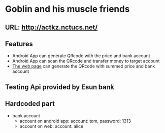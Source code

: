 # Goblin and his muscle friends

## URL: http://actkz.nctucs.net/

## Features
- Android App can generate QRcode with the price and bank account
- Android App can scan the QRcode and transfer money to target account
- [The web page](http://actkz.nctucs.net/) can generate the QRcode with summed price and bank account

## Testing Api provided by Esun bank

## Hardcoded part
- bank account
  - account on android app: account: tom, password: 1313
  - account on web: account: alice
